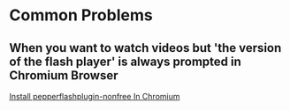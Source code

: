 # Common Problems

## When you want to watch videos but 'the version of the flash player' is always prompted in Chromium Browser

[Install pepperflashplugin-nonfree In Chromium](https://jingyan.baidu.com/article/154b46314b82da28cb8f4141.html)
